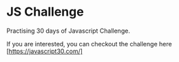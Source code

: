 # JS Challenge

Practising 30 days of Javascript Challenge.

If you are interested, you can checkout the challenge here [https://javascript30.com/]
